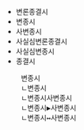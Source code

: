 - 변론종결시
- 변종시
- 사변종시
- 사실심변론종결시
- 사실심변종시
- 종결시
<pre>
    변종시
    ㄴ변종시
    ㄴ변종시사변종시
    ㄴ변종시▶사변종시
    ㄴ변종시↔사변종시
</pre>

